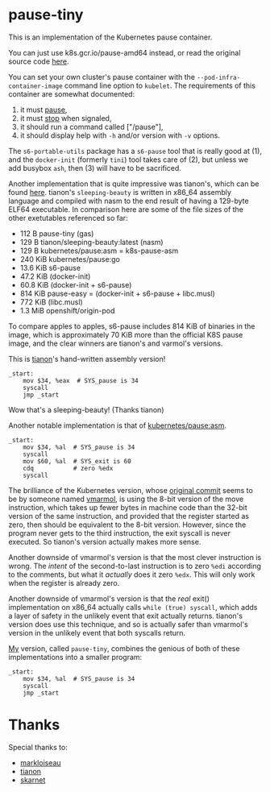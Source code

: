 # pause-tiny

This is an implementation of the Kubernetes pause container.

You can just use k8s.gcr.io/pause-amd64 instead, or read the original source code
[here](https://github.com/kubernetes/kubernetes/tree/master/build/pause).

You can set your own cluster's pause container with the `--pod-infra-container-image`
command line option to `kubelet`. The requirements of this container are somewhat
documented:

1. it must [pause](http://pubs.opengroup.org/onlinepubs/9699919799/functions/pause.html),
2. it must [stop](https://pubs.opengroup.org/onlinepubs/9699919799/functions/V2_chap02.html#tag_15_04) when signaled,
3. it should run a command called ["/pause"],
4. it should display help with `-h` and/or version with `-v` options.

The `s6-portable-utils` package has a `s6-pause` tool that is really good at (1), and
the `docker-init` (formerly `tini`) tool takes care of (2), but unless we add busybox
`ash`, then (3) will have to be sacrificed.

Another implementation that is quite impressive was tianon's, which can be found
[here](https://github.com/tianon/dockerfiles/tree/master/sleeping-beauty).
tianon's `sleeping-beauty` is written in x86_64 assembly language and compiled
with nasm to the end result of having a 129-byte ELF64 executable. In comparison
here are some of the file sizes of the other exetutables referenced so far:

- 112 B     pause-tiny (gas)
- 129 B     tianon/sleeping-beauty:latest (nasm)
- 129 B     kubernetes/pause:asm = k8s-pause-asm
- 240 KiB   kubernetes/pause:go
- 13.6 KiB  s6-pause
- 47.2 KiB  (docker-init)
- 60.8 KiB  (docker-init + s6-pause)
- 814 KiB   pause-easy = (docker-init + s6-pause + libc.musl)
- 772 KiB   (libc.musl)
- 1.3 MiB   openshift/origin-pod

To compare apples to apples, s6-pause includes 814 KiB of binaries in the image,
which is approximately 70 KiB more than the official K8S pause image, and the clear
winners are tianon's and varmol's versions.

This is [tianon](https://hub.docker.com/r/tianon/sleeping-beauty)'s hand-written assembly version!

```
_start:
    mov $34, %eax  # SYS_pause is 34
    syscall
    jmp _start
```

Wow that's a sleeping-beauty! (Thanks tianon)

Another notable implementation is that of [kubernetes/pause:asm](https://hub.docker.com/r/kubernetes/pause/tags).

```
_start:
    mov $34, %al  # SYS_pause is 34
    syscall
    mov $60, %al  # SYS_exit is 60
    cdq           # zero %edx
    syscall
```

The brilliance of the Kubernetes version, whose [original commit](https://github.com/kubernetes/kubernetes/commit/88317efb42db763b9fb97cd1d9ac1465e62009d0) seems to be by someone named [vmarmol](https://github.com/kubernetes/kubernetes/commits?author=vmarmol), is using the 8-bit version of the move instruction, which takes up fewer bytes in machine code than the 32-bit version of the same instruction, and provided that the register started as zero, then should be equivalent to the 8-bit version. However, since the program never gets to the third instruction, the exit syscall is never executed. So tianon's version actually makes more sense. 

Another downside of vmarmol's version is that the most clever instruction is wrong. The *intent* of the second-to-last instruction is to zero `%edi` according to the comments, but what it *actually* does it zero `%edx`. This will only work when the register is already zero.

Another downside of vmarmol's version is that the *real* exit() implementation on x86_64 actually calls `while (true) syscall`, which adds a layer of safety in the unlikely event that exit actually returns. tianon's version does use this technique, and so is actually safer than vmarmol's version in the unlikely event that both syscalls return.

[My](https://andydude.github.io/) version, called `pause-tiny`, combines the genious of both of these implementations into a smaller program:

```
_start:
    mov $34, %al  # SYS_pause is 34
    syscall
    jmp _start
```

# Thanks
Special thanks to:
- [markloiseau](http://blog.markloiseau.com/2012/05/tiny-64-bit-elf-executables/)
- [tianon](https://github.com/tianon/dockerfiles/tree/master/sleeping-beauty)
- [skarnet](https://skarnet.org/software/s6-portable-utils/s6-pause.html)
